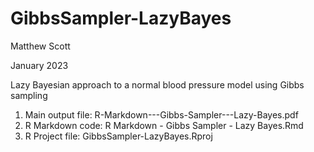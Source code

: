 # GibbsSampler-LazyBayes

Matthew Scott

January 2023

Lazy Bayesian approach to a normal blood pressure model using Gibbs sampling

1. Main output file: R-Markdown---Gibbs-Sampler---Lazy-Bayes.pdf
2. R Markdown code: R Markdown - Gibbs Sampler - Lazy Bayes.Rmd
3. R Project file: GibbsSampler-LazyBayes.Rproj
